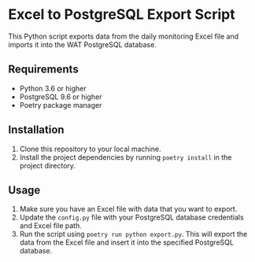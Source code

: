 # Excel to PostgreSQL Export Script

This Python script exports data from the daily monitoring Excel file and imports it into the WAT PostgreSQL database.

## Requirements

- Python 3.6 or higher
- PostgreSQL 9.6 or higher
- Poetry package manager

## Installation

1. Clone this repository to your local machine.
2. Install the project dependencies by running `poetry install` in the project directory.

## Usage

1. Make sure you have an Excel file with data that you want to export.
2. Update the `config.py` file with your PostgreSQL database credentials and Excel file path.
3. Run the script using `poetry run python export.py`. This will export the data from the Excel file and insert it into the specified PostgreSQL database.
